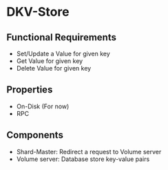 # DKV-Store

## Functional Requirements
  - Set/Update a Value for given key
  - Get Value for given key
  - Delete Value for given key

## Properties
  - On-Disk (For now)
  - RPC

## Components
  - Shard-Master: Redirect a request to Volume server
  - Volume server: Database store key-value pairs
